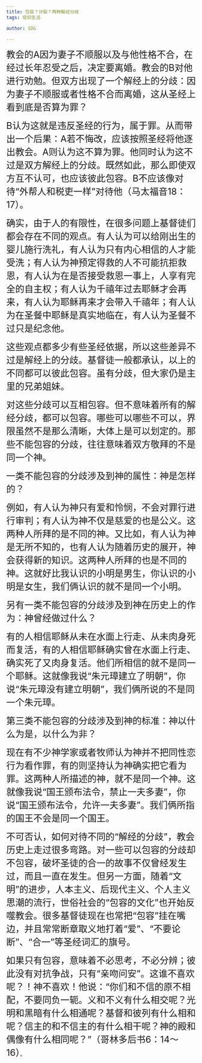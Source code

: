 ```yaml
---
title: 包容？分裂？两种解经分歧
tags: 信仰生活

author: SDG

---
```


<font size=5>教会的A因为妻子不顺服以及与他性格不合，在经过长年忍受之后，决定要离婚。教会的B对他进行劝勉。但双方出现了一个解经上的分歧：因为妻子不顺服或者性格不合而离婚，这从圣经上看到底是否算为罪？</font>

<font size=5>B认为这就是违反圣经的行为，属于罪。从而带出一个后果：A若不悔改，应该按照圣经将他逐出教会。A则认为这不算为罪。他同时认为这不过是双方解经上的分歧。既然如此，那么即使双方互不认可，也应该彼此包容。B不应该像对待“外帮人和税吏一样”对待他（马太福音18：17）。</font>

<font size=5>确实，由于人的有限性，在很多问题上基督徒们都会存在不同的观点。有人认为可以给刚出生的婴儿施行洗礼，有人认为只有内心相信的人才能受洗；有人认为神预定得救的人不可能抗拒救恩，有人认为在是否接受救恩一事上，人享有完全的自主权；有人认为千禧年过去耶稣才会再来，有人认为耶稣再来才会带入千禧年；有人认为在圣餐中耶稣是真实地临在，有人认为圣餐不过只是纪念他。</font>

<font size=5>这些观点都多少有些圣经依据，所以这些差异不过是解经上的分歧。基督徒一般都承认，以上的不同都可以彼此包容。虽有分歧，但大家仍是主里的兄弟姐妹。</font>

<font size=5>对这些分歧可以互相包容。但不意味着所有的解经分歧，都可以包容。哪些可以哪些不可以，界限虽然不是那么清晰，大体上是可以划定的。那些不能包容的分歧，往往意味着双方敬拜的不是同一个神。</font>

<font size=5>一类不能包容的分歧涉及到神的属性：神是怎样的？</font>

<font size=5>例如，有人认为神只有爱和怜悯，不会对罪行进行审判；有人认为神不仅是慈爱的也是公义。这两种人所拜的是不同的神。又比如，有人认为神是无所不知的，也有人认为随着历史的展开，神会获得新的知识。这两种人所拜的也是不同的神。这就好比我认识的小明是男生，你认识的小明是女生，我们俩认识的就不是同一个小明。</font>

<font size=5>另有一类不能包容的分歧涉及到神在历史上的作为：神曾经做过什么？</font>

<font size=5>有的人相信耶稣从未在水面上行走、从未肉身死而复活，有的人相信耶稣确实曾在水面上行走、确实死了又肉身复活。他们所相信的就不是同一个耶稣。这就像我说“朱元璋建立了明朝”，你说“朱元璋没有建立明朝”，我们俩所说的不是同一个朱元璋。</font>

<font size=5>第三类不能包容的分歧涉及到神的标准：神以什么为是，以什么为非？</font>

<font size=5>现在有不少神学家或者牧师认为神并不把同性恋行为看作罪，有的则坚持认为神确实把它看为罪。这两种人所描述的神，就不是同一个神。这就像我说“国王颁布法令，禁止一夫多妻”，你说“国王颁布法令，允许一夫多妻”。我们俩所指的国王不会是同一个国王。</font>

<font size=5>不可否认，如何对待不同的“解经的分歧”，教会历史上走过很多弯路。对一些可以包容的分歧却不包容，破坏圣徒的合一的故事不仅曾经发生过，而且一直在发生。但另一方面，随着“文明”的进步，人本主义、后现代主义、个人主义思潮的流行，世俗社会的“包容的文化”也开始反噬教会。很多基督徒现在也常把“包容”挂在嘴边，并且常常断章取义地打着“爱”、“不要论断”、“合一”等圣经词汇的旗号。</font>

<font size=5>如果只有包容，意味着不必思考，不必分辨；彼此没有对抗争战，只有“亲吻问安”。这谁不喜欢呢？！神不喜欢！他说：“你们和不信的原不相配，不要同负一轭。义和不义有什么相交呢？光明和黑暗有什么相通呢？基督和彼列有什么相和呢？信主的和不信主的有什么相干呢？神的殿和偶像有什么相同呢？”（哥林多后书6：14～16）</font>。
